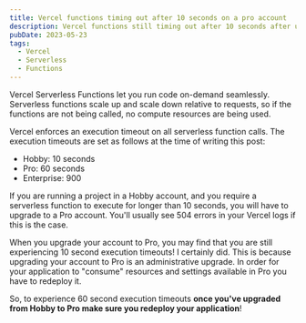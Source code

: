 ```yaml
---
title: Vercel functions timing out after 10 seconds on a pro account
description: Vercel functions still timing out after 10 seconds after upgrading to pro account
pubDate: 2023-05-23
tags:
  - Vercel
  - Serverless
  - Functions
---
```


Vercel Serverless Functions let you run code on-demand seamlessly. Serverless functions scale up and scale down relative to requests, so if the functions are not being called, no compute resources are being used.

Vercel enforces an execution timeout on all serverless function calls. The execution timeouts are set as follows at the time of writing this post:
- Hobby: 10 seconds
- Pro: 60 seconds
- Enterprise: 900

If you are running a project in a Hobby account, and you require a serverless function to execute for longer than 10 seconds, you will have to upgrade to a Pro account. You'll usually see 504 errors in your Vercel logs if this is the case.

When you upgrade your account to Pro, you may find that you are still experiencing 10 second execution timeouts! I certainly did. This is because upgrading your account to Pro is an administrative upgrade. In order for your application to "consume" resources and settings available in Pro you have to redeploy it.

So, to experience 60 second execution timeouts <strong>once you've upgraded from Hobby to Pro make sure you redeploy your application</strong>!
